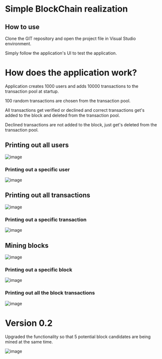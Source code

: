 # Simple BlockChain realization

## How to use

Clone the GIT repository and open the project file in Visual Studio environment.

Simply follow the application's UI to test the application.

# How does the application work?

Application creates 1000 users and adds 10000 transactions to the transaction pool at startup.

100 random transactions are chosen from the transaction pool.

All transactions get verified or declined and correct transactions get's added to the block and deleted from the transaction pool.

Declined transactions are not added to the block, just get's deleted from the transaction pool.

## Printing out all users

![image](https://user-images.githubusercontent.com/43725384/199582613-c740897b-445d-4bd2-91d9-e60c708eba5f.png)

### Printing out a specific user

![image](https://user-images.githubusercontent.com/43725384/199583303-b6c8c080-2d3b-4f08-94bb-e933ed5f182e.png)

## Printing out all transactions

![image](https://user-images.githubusercontent.com/43725384/199583927-3fcc0c3e-2bfe-4e5f-9ba9-a6bec6fd0368.png)

### Printing out a specific transaction

![image](https://user-images.githubusercontent.com/43725384/199584174-386d7cf2-227a-4310-a72b-340c0e0dc78d.png)

## Mining blocks

![image](https://user-images.githubusercontent.com/43725384/199584638-a3800509-1e03-4219-86ff-b92ce8e0f317.png)

### Printing out a specific block

![image](https://user-images.githubusercontent.com/43725384/199585375-f16e5c27-d20a-4abb-b83e-999c908a1fa5.png)


### Printing out all the block transactions

![image](https://user-images.githubusercontent.com/43725384/199585493-0d3398da-1ce1-4f79-ac78-8cb0518a4a51.png)

# Version 0.2

Upgraded the functionality so that 5 potential block candidates are being mined at the same time.

![image](https://user-images.githubusercontent.com/43725384/199606194-7ba1ed3c-1854-4211-9109-273ea31cab22.png)

